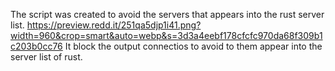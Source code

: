 The script was created to avoid the servers that appears into the rust server list.
https://preview.redd.it/251qa5djp1i41.png?width=960&crop=smart&auto=webp&s=3d3a4eebf178cfcfc970da68f309b1c203b0cc76
It block the output connectios to avoid to them appear into the server list of rust.
